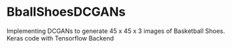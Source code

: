 # BballShoesDCGANs
Implementing DCGANs to generate 45 x 45 x 3 images of Basketball Shoes. Keras code with Tensorflow Backend
